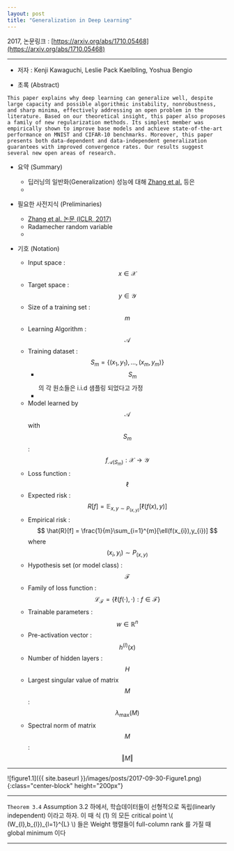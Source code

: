 ```yaml
---
layout: post
title: "Generalization in Deep Learning"
---
```


2017, 논문링크 : [https://arxiv.org/abs/1710.05468](https://arxiv.org/abs/1710.05468)

---

- 저자 : Kenji Kawaguchi, Leslie Pack Kaelbling, Yoshua Bengio

- 초록 (Abstract)

```text
This paper explains why deep learning can generalize well, despite large capacity and possible algorithmic instability, nonrobustness, and sharp minima, effectively addressing an open problem in the literature. Based on our theoretical insight, this paper also proposes a family of new regularization methods. Its simplest member was empirically shown to improve base models and achieve state-of-the-art performance on MNIST and CIFAR-10 benchmarks. Moreover, this paper presents both data-dependent and data-independent generalization guarantees with improved convergence rates. Our results suggest several new open areas of research.
```

- 요약 (Summary)
	- 딥러닝의 일반화(Generalization) 성능에 대해 [Zhang et al.](https://arxiv.org/abs/1611.03530) 등은 
	- 


- 필요한 사전지식 (Preliminaries)
	- [Zhang et al. 논문 (ICLR, 2017)](https://arxiv.org/abs/1611.03530)
	- Radamecher random variable
	- 

- 기호 (Notation)
	- Input space : $$ x\in\mathcal{X} $$ 
	- Target space : $$ y\in\mathcal{Y} $$
	- Size of a training set : $$ m $$
	- Learning Algorithm : $$ \mathcal{A} $$
	- Training dataset : $$ S_{m} = \{ (x_{1},y_{1}),\ldots, (x_{m},y_{m}) \} $$
		- $$ S_{m} $$ 의 각 원소들은 i.i.d 샘플링 되었다고 가정
		- 
    - Model learned by $$ \mathcal{A} $$ with $$ S_{m} $$ : $$ f_{\mathcal{A}(S_{m})} :\mathcal{X} \to \mathcal{Y} $$ 
	- Loss function : $$ \ell $$  
	- Expected risk : $$ R[f] = \mathbb{E}_{x,y \sim P_{(x,y)} }[\ell(f(x),y)] $$
	- Empirical risk : $$ \hat{R}[f] = \frac{1}{m}\sum_{i=1}^{m}[\ell(f(x_{i}),y_{i})] $$ where $$ (x_{i}, y_{i})\sim P_{(x,y)} $$
	- Hypothesis set (or model class) : $$ \mathcal{F} $$
	- Family of loss function : $$ \mathcal{L}_{\mathcal{F}} = \{ \ell(f(\cdot),\cdot) : f\in\mathcal{F} \} $$
	- Trainable parameters : $$ w\in\mathbb{R}^{n} $$
	- Pre-activation vector : $$ h^{(l)}(x) $$
	- Number of hidden layers : $$ H $$
	- Largest singular value of matrix $$ M $$ : $$ \lambda_{\max }(M) $$
	- Spectral norm of matrix $$ M $$ : $$ \Vert M \Vert $$


---


![figure1.1]({{ site.baseurl }}/images/posts/2017-09-30-Figure1.png){:class="center-block" height="200px"}

---

`Theorem 3.4` Assumption 3.2 하에서, 학습데이터들이 선형적으로 독립(linearly independent) 이라고 하자. 이 때 식 (1) 의 모든 critical point \\( (W_{l},b_{l})_{l=1}^{L} \\) 들은 Weight 행렬들이 full-column rank 를 가질 때 global minimum 이다


---

